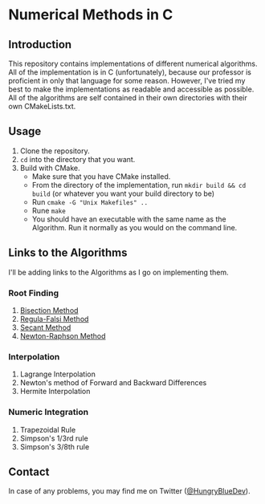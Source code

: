 # Numerical Methods in C

## Introduction

This repository contains implementations of different numerical algorithms. All of the implementation is in C (unfortunately), because our professor is proficient in only that language for some reason. However, I've tried my best to make the implementations as readable and accessible as possible. All of the algorithms are self contained in their own directories with their own CMakeLists.txt.

## Usage

1. Clone the repository.
2. `cd` into the directory that you want.
3. Build with CMake.
    - Make sure that you have CMake installed.
    - From the directory of the implementation, run `mkdir build && cd build` (or whatever you want your build directory to be)
    - Run `cmake -G "Unix Makefiles" ..`
    - Rune `make`
    - You should have an executable with the same name as the Algorithm. Run it normally as you would on the command line.

## Links to the Algorithms

I'll be adding links to the Algorithms as I go on implementing them.

### Root Finding

1. [Bisection Method](https://github.com/hungrybluedev/Numerical-Methods/tree/master/Root%20Finding/Bisection%20Method)
2. [Regula-Falsi Method](https://github.com/hungrybluedev/Numerical-Methods/tree/master/Root%20Finding/Regula-Falsi%20Method)
3. [Secant Method](https://github.com/hungrybluedev/Numerical-Methods/tree/master/Root%20Finding/Secant%20Method)
4. [Newton-Raphson Method](https://github.com/hungrybluedev/Numerical-Methods/tree/master/Root%20Finding/Newton-Raphson%20Method)

### Interpolation

1. Lagrange Interpolation
2. Newton's method of Forward and Backward Differences
3. Hermite Interpolation

### Numeric Integration

1. Trapezoidal Rule
2. Simpson's 1/3rd rule
3. Simpson's 3/8th rule

## Contact

In case of any problems, you may find me on Twitter ([@HungryBlueDev](https://twitter.com/hungrybluedev)).